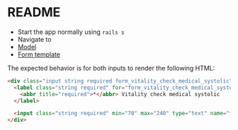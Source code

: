 # README

* Start the app normally using `rails s`
* Navigate to [](http://localhost:3000/forms/new)
* [Model](https://github.com/franks921/simple_form_debug/blob/master/app/models/form.rb)
* [Form template](https://github.com/franks921/simple_form_debug/blob/master/app/views/forms/new.html.slim)

The expected behavior is for both inputs to render the following HTML:

```html
<div class="input string required form_vitality_check_medical_systolic">
  <label class="string required" for="form_vitality_check_medical_systolic">
    <abbr title="required">*</abbr> Vitality check medical systolic
  </label>

  <input class="string required" min="70" max="240" type="text" name="form[vitality_check_medical_systolic]" id="form_vitality_check_medical_systolic">
</div>
```
